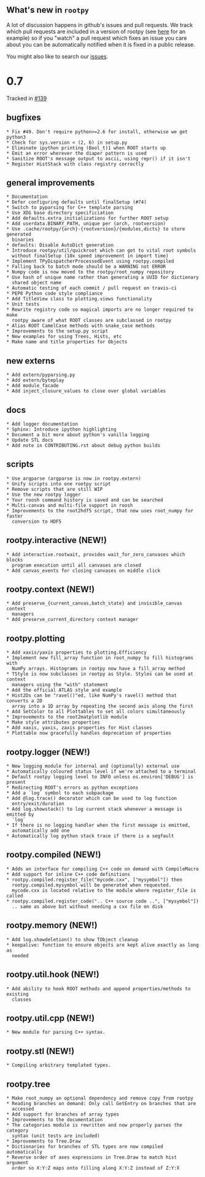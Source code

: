 What's new in `rootpy`
----------------------

A lot of discussion happens in github's issues and pull requests. We
track which pull requests are included in a version of rootpy (see 
[here](https://github.com/rootpy/rootpy/issues/139) for an example) so if you
"watch" a pull request which fixes an issue you care about you can be
automatically notified when it is fixed in a public release.

You might also like to search our
[issues](https://github.com/rootpy/rootpy/issues).

# 0.7

Tracked in [#139](https://github.com/rootpy/rootpy/issues/139)

## bugfixes

    * Fix #49. Don't require python>=2.6 for install, otherwise we get python3
    * Check for sys.version < (2, 6) in setup.py
    * Eliminate ipython printing (Bool_t)1 when ROOT starts up
    * Emit an error wherever the diaper pattern is used
    * Sanitize ROOT's message output to ascii, using repr() if it isn't
    * Register HistStack with class registry correctly

## general improvements

    * Documentation
    * Defer configuring defaults until finalSetup (#74)
    * Switch to pyparsing for C++ template parsing
    * Use XDG base directory specificiation
    * Add defaults.extra_initializations for further ROOT setup
    * Add userdata.BINARY_PATH, unique per (arch, rootversion)
    * Use .cache/rootpy/{arch}-{rootversion}/{modules,dicts} to store generated
      binaries
    * defaults: Disable AutoDict generation
    * Introduce rootpy/util/quickroot which can get to vital root symbols
      without finalSetup (10x speed improvement in import time)
    * Implement TPyDispatcherProcessedEvent using rootpy.compiled
    * Falling back to batch mode should be a WARNING not ERROR
    * Numpy code is now moved to the rootpy/root_numpy repository
    * Use hash of unique name rather than generating a UUID for dictionary
      shared object name
    * Automatic testing of each commit / pull request on travis-ci
    * PEP8 Python code style compliance
    * Add TitleView class to plotting.views functionality       
    * Unit tests
    * Rewrite registry code so magical imports are no longer required to make
      rootpy aware of what ROOT classes are subclassed in rootpy
    * Alias ROOT CamelCase methods with snake_case methods
    * Improvements to the setup.py script
    * New examples for using Trees, Hists, etc
    * Make name and title properties for Objects

## new externs

    * Add extern/pyparsing.py
    * Add extern/byteplay
    * Add module_facade
    * Add inject_closure_values to close over global variables

## docs

    * Add logger documentation
    * Sphinx: Introduce ipython highlighting
    * Document a bit more about python's vanilla logging
    * Update STL docs
    * Add note in CONTRIBUTING.rst about debug python builds

## scripts

    * Use argparse (argparse is now in rootpy.extern)
    * Unify scripts into one rootpy script
    * Remove scripts that are still WIP
    * Use the new rootpy logger
    * Your roosh command history is saved and can be searched
    * Multi-canvas and multi-file support in roosh
    * Improvements to the root2hdf5 script, that now uses root_numpy for faster
      conversion to HDF5

## rootpy.interactive (NEW!)

    * Add interactive.rootwait, provides wait_for_zero_canvases which blocks
      program execution until all canvases are closed
    * Add canvas_events for closing canvases on middle click

## rootpy.context (NEW!)

    * Add preserve_{current_canvas,batch_state} and invisible_canvas context
      managers
    * Add preserve_current_directory context manager

## rootpy.plotting

    * Add xaxis/yaxis properties to plotting.Efficiency
    * Implement new fill_array function in root_numpy to fill histograms with 
      NumPy arrays. Histograms in rootpy now have a fill_array method
    * TStyle is now subclasses in rootpy as Style. Styles can be used at context
      managers using the "with" statement
    * Add the official ATLAS style and example
    * Hist2Ds can be "ravel()"ed, like NumPy's ravel() method that converts a 2D
      array into a 1D array by repeating the second axis along the first
    * Add SetColor to all Plottables to set all colors simultaneously
    * Improvements to the root2matplotlib module
    * Make style attributes properties
    * Add xaxis, yaxis, zaxis properties for Hist classes
    * Plottable now gracefully handles deprecation of properties

## rootpy.logger (NEW!)

    * New logging module for internal and (optionally) external use
    * Automatically coloured status level if we're attached to a terminal
    * Default rootpy logging level to INFO unless os.environ['DEBUG'] is present
    * Redirecting ROOT's errors as python exceptions    
    * Add a `log` symbol to each subpackage    
    * Add @log.trace() decorator which can be used to log function 
      entry/exit/duration
    * Add log.showstack() to log current stack whenever a message is emitted by
      `log`
    * If there is no logging handler when the first message is emitted,
      automatically add one
    * Automatically log python stack trace if there is a segfault    

## rootpy.compiled (NEW!)

    * Adds an interface for compiling C++ code on demand with CompileMacro
    * Add support for inline C++ code definitions
    * rootpy.compiled.register_file("mycode.cxx", ["mysymbol"]) then 
      rootpy.compiled.mysymbol will be generated when requested.
      mycode.cxx is located relative to the module where register_file is called
    * rootpy.compiled.register_code(".. C++ source code ..", ["mysymbol"])
      .. same as above but without needing a cxx file on disk

## rootpy.memory (NEW!)

    * Add log.showdeletion() to show TObject cleanup
    * keepalive: function to ensure objects are kept alive exactly as long as
      needed

## rootpy.util.hook (NEW!)

    * Add ability to hook ROOT methods and append properties/methods to existing
      classes

## rootpy.util.cpp (NEW!)

    * New module for parsing C++ syntax.

## rootpy.stl (NEW!)

    * Compiling arbitrary templated types.

## rootpy.tree

    * Make root_numpy an optional dependency and remove copy from rootpy
    * Reading branches on demand: Only call GetEntry on branches that are
      accessed
    * Add support for branches of array types
    * Improvements to the documentation
    * The categories module is rewritten and now properly parses the category
      syntax (unit tests are included)
    * Improvements to Tree.Draw
    * Dictionaries for branches of STL types are now compiled automatically
    * Reverse order of axes expressions in Tree.Draw to match hist argument
      order so X:Y:Z maps onto filling along X:Y:Z instead of Z:Y:X
